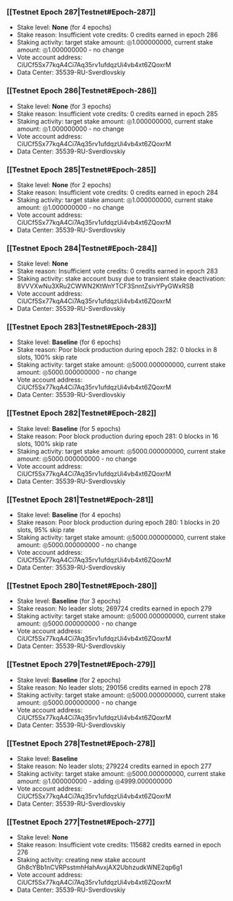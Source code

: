 ### [[Testnet Epoch 287|Testnet#Epoch-287]]
* Stake level: **None** (for 4 epochs)
* Stake reason: Insufficient vote credits: 0 credits earned in epoch 286
* Staking activity: target stake amount: ◎1.000000000, current stake amount: ◎1.000000000 - no change
* Vote account address: CiUCf5Sx77kqA4Ci7Aq35rv1ufdqzUi4vb4xt6ZQoxrM
* Data Center: 35539-RU-Sverdlovskiy
### [[Testnet Epoch 286|Testnet#Epoch-286]]
* Stake level: **None** (for 3 epochs)
* Stake reason: Insufficient vote credits: 0 credits earned in epoch 285
* Staking activity: target stake amount: ◎1.000000000, current stake amount: ◎1.000000000 - no change
* Vote account address: CiUCf5Sx77kqA4Ci7Aq35rv1ufdqzUi4vb4xt6ZQoxrM
* Data Center: 35539-RU-Sverdlovskiy
### [[Testnet Epoch 285|Testnet#Epoch-285]]
* Stake level: **None** (for 2 epochs)
* Stake reason: Insufficient vote credits: 0 credits earned in epoch 284
* Staking activity: target stake amount: ◎1.000000000, current stake amount: ◎1.000000000 - no change
* Vote account address: CiUCf5Sx77kqA4Ci7Aq35rv1ufdqzUi4vb4xt6ZQoxrM
* Data Center: 35539-RU-Sverdlovskiy
### [[Testnet Epoch 284|Testnet#Epoch-284]]
* Stake level: **None**
* Stake reason: Insufficient vote credits: 0 credits earned in epoch 283
* Staking activity: stake account busy due to transient stake deactivation: 8VVVXwNu3XRu2CWWN2KtWnYTCF3SnntZsivYPyGWxRSB
* Vote account address: CiUCf5Sx77kqA4Ci7Aq35rv1ufdqzUi4vb4xt6ZQoxrM
* Data Center: 35539-RU-Sverdlovskiy
### [[Testnet Epoch 283|Testnet#Epoch-283]]
* Stake level: **Baseline** (for 6 epochs)
* Stake reason: Poor block production during epoch 282: 0 blocks in 8 slots, 100% skip rate
* Staking activity: target stake amount: ◎5000.000000000, current stake amount: ◎5000.000000000 - no change
* Vote account address: CiUCf5Sx77kqA4Ci7Aq35rv1ufdqzUi4vb4xt6ZQoxrM
* Data Center: 35539-RU-Sverdlovskiy
### [[Testnet Epoch 282|Testnet#Epoch-282]]
* Stake level: **Baseline** (for 5 epochs)
* Stake reason: Poor block production during epoch 281: 0 blocks in 16 slots, 100% skip rate
* Staking activity: target stake amount: ◎5000.000000000, current stake amount: ◎5000.000000000 - no change
* Vote account address: CiUCf5Sx77kqA4Ci7Aq35rv1ufdqzUi4vb4xt6ZQoxrM
* Data Center: 35539-RU-Sverdlovskiy
### [[Testnet Epoch 281|Testnet#Epoch-281]]
* Stake level: **Baseline** (for 4 epochs)
* Stake reason: Poor block production during epoch 280: 1 blocks in 20 slots, 95% skip rate
* Staking activity: target stake amount: ◎5000.000000000, current stake amount: ◎5000.000000000 - no change
* Vote account address: CiUCf5Sx77kqA4Ci7Aq35rv1ufdqzUi4vb4xt6ZQoxrM
* Data Center: 35539-RU-Sverdlovskiy
### [[Testnet Epoch 280|Testnet#Epoch-280]]
* Stake level: **Baseline** (for 3 epochs)
* Stake reason: No leader slots; 269724 credits earned in epoch 279
* Staking activity: target stake amount: ◎5000.000000000, current stake amount: ◎5000.000000000 - no change
* Vote account address: CiUCf5Sx77kqA4Ci7Aq35rv1ufdqzUi4vb4xt6ZQoxrM
* Data Center: 35539-RU-Sverdlovskiy
### [[Testnet Epoch 279|Testnet#Epoch-279]]
* Stake level: **Baseline** (for 2 epochs)
* Stake reason: No leader slots; 290156 credits earned in epoch 278
* Staking activity: target stake amount: ◎5000.000000000, current stake amount: ◎5000.000000000 - no change
* Vote account address: CiUCf5Sx77kqA4Ci7Aq35rv1ufdqzUi4vb4xt6ZQoxrM
* Data Center: 35539-RU-Sverdlovskiy
### [[Testnet Epoch 278|Testnet#Epoch-278]]
* Stake level: **Baseline**
* Stake reason: No leader slots; 279224 credits earned in epoch 277
* Staking activity: target stake amount: ◎5000.000000000, current stake amount: ◎1.000000000 - adding ◎4999.000000000
* Vote account address: CiUCf5Sx77kqA4Ci7Aq35rv1ufdqzUi4vb4xt6ZQoxrM
* Data Center: 35539-RU-Sverdlovskiy
### [[Testnet Epoch 277|Testnet#Epoch-277]]
* Stake level: **None**
* Stake reason: Insufficient vote credits: 115682 credits earned in epoch 276
* Staking activity: creating new stake account Gh8cYBb1nCVRPsstmhHahAvxjAX2UbhzudkWNE2qp6g1
* Vote account address: CiUCf5Sx77kqA4Ci7Aq35rv1ufdqzUi4vb4xt6ZQoxrM
* Data Center: 35539-RU-Sverdlovskiy
